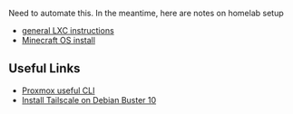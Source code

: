 Need to automate this. In the meantime, here are notes on homelab setup

* [general LXC instructions](lxc.md)
* [Minecraft OS install](mineos.md)



## Useful Links

* [Proxmox useful CLI](https://www.hungred.com/how-to/server/list-of-useful-proxmox-command/)
* [Install Tailscale on Debian Buster 10](https://tailscale.com/kb/1041/install-debian-buster)